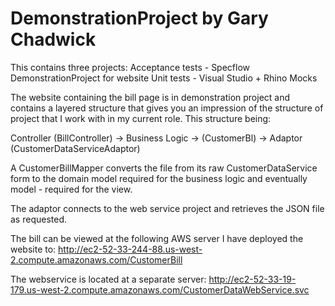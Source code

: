 # DemonstrationProject by Gary Chadwick

This contains three projects:
Acceptance tests - Specflow
DemonstrationProject for website
Unit tests - Visual Studio + Rhino Mocks

The website containing the bill page is in demonstration project and contains a 
layered structure that gives you an impression of the structure of project that I 
work with in my current role.  This structure being:

Controller (BillController) -> Business Logic -> (CustomerBl) -> Adaptor (CustomerDataServiceAdaptor)

A CustomerBillMapper converts the file from its raw CustomerDataService form to the domain model required for the business logic and eventually model - required for the view.

The adaptor connects to the web service project and retrieves the JSON file as requested.

The bill can be viewed at the following AWS server I have deployed the website to:
http://ec2-52-33-244-88.us-west-2.compute.amazonaws.com/CustomerBill

The webservice is located at a separate server:
http://ec2-52-33-19-179.us-west-2.compute.amazonaws.com/CustomerDataWebService.svc
